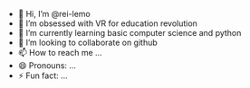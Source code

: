 - 👋 Hi, I’m @rei-lemo
- 👀 I’m obsessed with VR for education revolution
- 🌱 I’m currently learning basic computer science and python
- 💞️ I’m looking to collaborate on github
- 📫 How to reach me ...
- 😄 Pronouns: ...
- ⚡ Fun fact: ...

<!---
rei-lemo/rei-lemo is a ✨ special ✨ repository because its `README.md` (this file) appears on your GitHub profile.
You can click the Preview link to take a look at your changes.
--->
